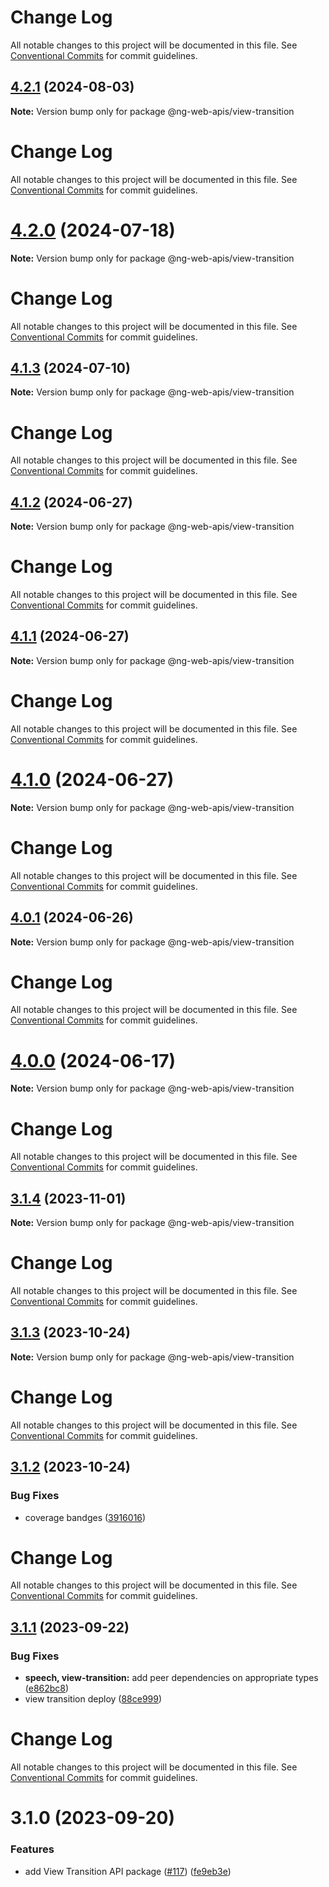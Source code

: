 # Change Log

All notable changes to this project will be documented in this file. See
[Conventional Commits](https://conventionalcommits.org) for commit guidelines.

## [4.2.1](https://github.com/taiga-family/ng-web-apis/compare/@ng-web-apis/view-transition@4.2.0...@ng-web-apis/view-transition@4.2.1) (2024-08-03)

**Note:** Version bump only for package @ng-web-apis/view-transition

# Change Log

All notable changes to this project will be documented in this file. See
[Conventional Commits](https://conventionalcommits.org) for commit guidelines.

# [4.2.0](https://github.com/taiga-family/ng-web-apis/compare/@ng-web-apis/view-transition@4.1.3...@ng-web-apis/view-transition@4.2.0) (2024-07-18)

**Note:** Version bump only for package @ng-web-apis/view-transition

# Change Log

All notable changes to this project will be documented in this file. See
[Conventional Commits](https://conventionalcommits.org) for commit guidelines.

## [4.1.3](https://github.com/taiga-family/ng-web-apis/compare/@ng-web-apis/view-transition@4.1.2...@ng-web-apis/view-transition@4.1.3) (2024-07-10)

**Note:** Version bump only for package @ng-web-apis/view-transition

# Change Log

All notable changes to this project will be documented in this file. See
[Conventional Commits](https://conventionalcommits.org) for commit guidelines.

## [4.1.2](https://github.com/taiga-family/ng-web-apis/compare/@ng-web-apis/view-transition@4.1.1...@ng-web-apis/view-transition@4.1.2) (2024-06-27)

**Note:** Version bump only for package @ng-web-apis/view-transition

# Change Log

All notable changes to this project will be documented in this file. See
[Conventional Commits](https://conventionalcommits.org) for commit guidelines.

## [4.1.1](https://github.com/taiga-family/ng-web-apis/compare/@ng-web-apis/view-transition@4.1.0...@ng-web-apis/view-transition@4.1.1) (2024-06-27)

**Note:** Version bump only for package @ng-web-apis/view-transition

# Change Log

All notable changes to this project will be documented in this file. See
[Conventional Commits](https://conventionalcommits.org) for commit guidelines.

# [4.1.0](https://github.com/taiga-family/ng-web-apis/compare/@ng-web-apis/view-transition@4.0.1...@ng-web-apis/view-transition@4.1.0) (2024-06-27)

**Note:** Version bump only for package @ng-web-apis/view-transition

# Change Log

All notable changes to this project will be documented in this file. See
[Conventional Commits](https://conventionalcommits.org) for commit guidelines.

## [4.0.1](https://github.com/taiga-family/ng-web-apis/compare/@ng-web-apis/view-transition@4.0.0...@ng-web-apis/view-transition@4.0.1) (2024-06-26)

**Note:** Version bump only for package @ng-web-apis/view-transition

# Change Log

All notable changes to this project will be documented in this file. See
[Conventional Commits](https://conventionalcommits.org) for commit guidelines.

# [4.0.0](https://github.com/taiga-family/ng-web-apis/compare/@ng-web-apis/view-transition@3.1.4...@ng-web-apis/view-transition@4.0.0) (2024-06-17)

**Note:** Version bump only for package @ng-web-apis/view-transition

# Change Log

All notable changes to this project will be documented in this file. See
[Conventional Commits](https://conventionalcommits.org) for commit guidelines.

## [3.1.4](https://github.com/taiga-family/ng-web-apis/compare/@ng-web-apis/view-transition@3.1.3...@ng-web-apis/view-transition@3.1.4) (2023-11-01)

**Note:** Version bump only for package @ng-web-apis/view-transition

# Change Log

All notable changes to this project will be documented in this file. See
[Conventional Commits](https://conventionalcommits.org) for commit guidelines.

## [3.1.3](https://github.com/taiga-family/ng-web-apis/compare/@ng-web-apis/view-transition@3.1.2...@ng-web-apis/view-transition@3.1.3) (2023-10-24)

**Note:** Version bump only for package @ng-web-apis/view-transition

# Change Log

All notable changes to this project will be documented in this file. See
[Conventional Commits](https://conventionalcommits.org) for commit guidelines.

## [3.1.2](https://github.com/taiga-family/ng-web-apis/compare/@ng-web-apis/view-transition@3.1.1...@ng-web-apis/view-transition@3.1.2) (2023-10-24)

### Bug Fixes

- coverage bandges
  ([3916016](https://github.com/taiga-family/ng-web-apis/commit/39160166d865b37da18aa6358de9966486046969))

# Change Log

All notable changes to this project will be documented in this file. See
[Conventional Commits](https://conventionalcommits.org) for commit guidelines.

## [3.1.1](https://github.com/taiga-family/ng-web-apis/compare/@ng-web-apis/view-transition@3.1.0...@ng-web-apis/view-transition@3.1.1) (2023-09-22)

### Bug Fixes

- **speech, view-transition:** add peer dependencies on appropriate types
  ([e862bc8](https://github.com/taiga-family/ng-web-apis/commit/e862bc861394946577232d19ffba553aa388a52e))
- view transition deploy
  ([88ce999](https://github.com/taiga-family/ng-web-apis/commit/88ce999565ffa7233ab630fcc08a18e02afef17a))

# Change Log

All notable changes to this project will be documented in this file. See
[Conventional Commits](https://conventionalcommits.org) for commit guidelines.

# 3.1.0 (2023-09-20)

### Features

- add View Transition API package ([#117](https://github.com/taiga-family/ng-web-apis/issues/117))
  ([fe9eb3e](https://github.com/taiga-family/ng-web-apis/commit/fe9eb3ea331552ffe6e6592fc2d728e329debec5))
